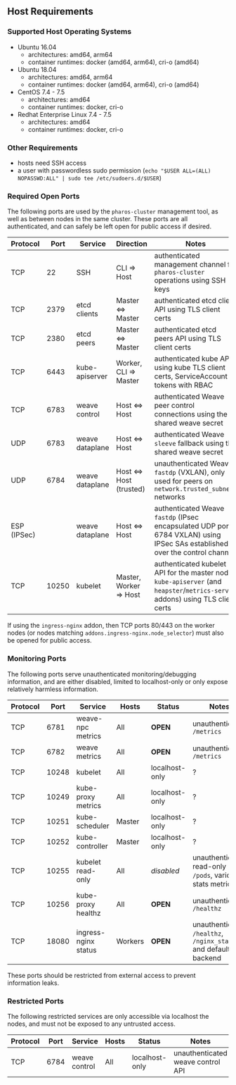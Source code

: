 ## Host Requirements

### Supported Host Operating Systems

- Ubuntu 16.04
    - architectures: amd64, arm64
    - container runtimes: docker (amd64, arm64), cri-o (amd64)
- Ubuntu 18.04
    - architectures: amd64, arm64
    - container runtimes: docker (amd64, arm64), cri-o (amd64)
- CentOS 7.4 - 7.5
    - architectures: amd64
    - container runtimes: docker, cri-o
- Redhat Enterprise Linux 7.4 - 7.5
    - architectures: amd64
    - container runtimes: docker, cri-o

### Other Requirements

- hosts need SSH access
- a user with passwordless sudo permission (`echo "$USER ALL=(ALL) NOPASSWD:ALL" | sudo tee /etc/sudoers.d/$USER`)

### Required Open Ports

The following ports are used by the `pharos-cluster` management tool, as well as between nodes in the same cluster. These ports are all authenticated, and can safely be left open for public access if desired.

| Protocol    | Port        | Service         | Direction               | Notes
|-------------|-------------|-----------------|-------------------------|-------
| TCP         | 22          | SSH             | CLI => Host             | authenticated management channel for `pharos-cluster` operations using SSH keys
| TCP         | 2379        | etcd clients    | Master <=> Master       | authenticated etcd client API using TLS client certs
| TCP         | 2380        | etcd peers      | Master <=> Master       | authenticated etcd peers API using TLS client certs
| TCP         | 6443        | kube-apiserver  | Worker, CLI => Master   | authenticated kube API using kube TLS client certs, ServiceAccount tokens with RBAC
| TCP         | 6783        | weave control   | Host <=> Host           | authenticated Weave peer control connections using the shared weave secret
| UDP         | 6783        | weave dataplane | Host <=> Host           | authenticated Weave `sleeve` fallback using the shared weave secret
| UDP         | 6784        | weave dataplane | Host <=> Host (trusted) | unauthenticated Weave `fastdp` (VXLAN), only used for peers on `network.trusted_subnets` networks
| ESP (IPSec) |             | weave dataplane | Host <=> Host           | authenticated Weave `fastdp` (IPsec encapsulated UDP port 6784 VXLAN) using IPSec SAs established over the control channel
| TCP         | 10250       | kubelet         | Master, Worker => Host  | authenticated kubelet API for the master node `kube-apiserver` (and `heapster`/`metrics-server` addons) using TLS client certs

If using the `ingress-nginx` addon, then TCP ports 80/443 on the worker nodes (or nodes matching `addons.ingress-nginx.node_selector`) must also be opened for public access.

### Monitoring Ports

The following ports serve unauthenticated monitoring/debugging information, and are either disabled, limited to localhost-only or only expose relatively harmless information.

| Protocol    | Port        | Service               | Hosts   | Status          | Notes
|-------------|-------------|-----------------------|---------|-----------------|-------
| TCP         | 6781        | weave-npc metrics     | All     | **OPEN**        | unauthenticated `/metrics`
| TCP         | 6782        | weave metrics         | All     | **OPEN**        | unauthenticated `/metrics`
| TCP         | 10248       | kubelet               | All     | localhost-only  | ?
| TCP         | 10249       | kube-proxy metrics    | All     | localhost-only  | ?
| TCP         | 10251       | kube-scheduler        | Master  | localhost-only  | ?
| TCP         | 10252       | kube-controller       | Master  | localhost-only  | ?
| TCP         | 10255       | kubelet read-only     | All     | *disabled*      | unauthenticated read-only `/pods`, various stats metrics
| TCP         | 10256       | kube-proxy healthz    | All     | **OPEN**        | unauthenticated `/healthz`
| TCP         | 18080       | ingress-nginx status  | Workers | **OPEN**        | unauthenticated `/healthz`, `/nginx_status` and default backend

These ports should be restricted from external access to prevent information leaks.

### Restricted Ports

The following restricted services are only accessible via localhost the nodes, and must not be exposed to any untrusted access.

| Protocol    | Port        | Service               | Hosts   | Status          | Notes
|-------------|-------------|-----------------------|---------|-----------------|------
| TCP         | 6784        | weave control         | All     | localhost-only  | unauthenticated weave control API

